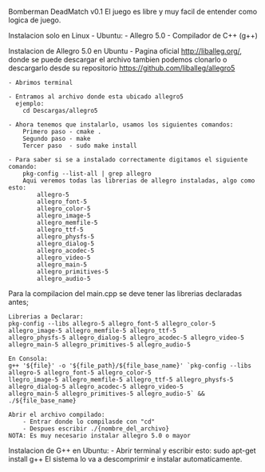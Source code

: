 ﻿Bomberman DeadMatch v0.1
El juego es libre y muy facil de entender como logica de juego.

Instalacion solo en Linux - Ubuntu:
	- Allegro 5.0
	- Compilador de C++ (g++)

Instalacion de Allegro 5.0 en Ubuntu
	- Pagina oficial http://liballeg.org/, donde se puede descargar el archivo
	  tambien podemos clonarlo o descargarlo desde su repositorio https://github.com/liballeg/allegro5
	
	- Abrimos terminal
	
	- Entramos al archivo donde esta ubicado allegro5
	  ejemplo:
	  	cd Descargas/allegro5
	
	- Ahora tenemos que instalarlo, usamos los siguientes comandos:
		Primero paso - cmake .
		Segundo paso - make
		Tercer paso  - sudo make install

	- Para saber si se a instalado correctamente digitamos el siguiente comando:
		pkg-config --list-all | grep allegro
		Aqui veremos todas las librerias de allegro instaladas, algo como esto:
			allegro-5 
			allegro_font-5 
			allegro_color-5 
			allegro_image-5 
			allegro_memfile-5 
			allegro_ttf-5 
			allegro_physfs-5 
			allegro_dialog-5 
			allegro_acodec-5 
			allegro_video-5 
			allegro_main-5 
			allegro_primitives-5 
			allegro_audio-5

Para la compilacion del main.cpp se deve tener las librerias declaradas antes;
	
	Librerias a Declarar:
	pkg-config --libs allegro-5 allegro_font-5 allegro_color-5 allegro_image-5 allegro_memfile-5 allegro_ttf-5 
	allegro_physfs-5 allegro_dialog-5 allegro_acodec-5 allegro_video-5 allegro_main-5 allegro_primitives-5 allegro_audio-5

	En Consola:
	g++ '${file}' -o '${file_path}/${file_base_name}' `pkg-config --libs allegro-5 allegro_font-5 allegro_color-5
	llegro_image-5 allegro_memfile-5 allegro_ttf-5 allegro_physfs-5 allegro_dialog-5 allegro_acodec-5 allegro_video-5 
	allegro_main-5 allegro_primitives-5 allegro_audio-5` && ./${file_base_name}

	Abrir el archivo compilado:
		- Entrar donde lo compilasde con "cd"
		- Despues escribir ./{nombre_del_archivo}
	NOTA: Es muy necesario instalar allegro 5.0 o mayor

Instalacion de G++ en Ubuntu:
	- Abrir terminal y escribir esto: 
		sudo apt-get install g++
		El sistema lo va a descomprimir e instalar automaticamente.
